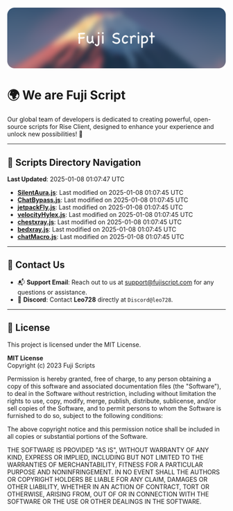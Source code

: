 ![Banner](.github/b.webp)

# 🌍 **We are Fuji Script**

Our global team of developers is dedicated to creating powerful, open-source scripts for Rise Client, designed to enhance your experience and unlock new possibilities! 🌟

---
<!-- SCRIPTS_NAVIGATION_START -->
## 📂 **Scripts Directory Navigation**

**Last Updated**: 2025-01-08 01:07:47 UTC

- **[SilentAura.js](scripts/SilentAura.js)**: Last modified on 2025-01-08 01:07:45 UTC
- **[ChatBypass.js](scripts/ChatBypass.js)**: Last modified on 2025-01-08 01:07:45 UTC
- **[jetpackFly.js](scripts/jetpackFly.js)**: Last modified on 2025-01-08 01:07:45 UTC
- **[velocityHylex.js](scripts/velocityHylex.js)**: Last modified on 2025-01-08 01:07:45 UTC
- **[chestxray.js](scripts/chestxray.js)**: Last modified on 2025-01-08 01:07:45 UTC
- **[bedxray.js](scripts/bedxray.js)**: Last modified on 2025-01-08 01:07:45 UTC
- **[chatMacro.js](scripts/chatMacro.js)**: Last modified on 2025-01-08 01:07:45 UTC

<!-- SCRIPTS_NAVIGATION_END -->

---

## 💬 **Contact Us**  
- 📬 **Support Email**: Reach out to us at [support@fujiscript.com](mailto:support@fujiscript.com) for any questions or assistance.  
- 💬 **Discord**: Contact **Leo728** directly at `Discord@leo728`.

---

## 📜 **License**

This project is licensed under the MIT License.  

**MIT License**  
Copyright (c) 2023 Fuji Scripts  

Permission is hereby granted, free of charge, to any person obtaining a copy of this software and associated documentation files (the "Software"), to deal in the Software without restriction, including without limitation the rights to use, copy, modify, merge, publish, distribute, sublicense, and/or sell copies of the Software, and to permit persons to whom the Software is furnished to do so, subject to the following conditions:  

The above copyright notice and this permission notice shall be included in all copies or substantial portions of the Software.  

THE SOFTWARE IS PROVIDED "AS IS", WITHOUT WARRANTY OF ANY KIND, EXPRESS OR IMPLIED, INCLUDING BUT NOT LIMITED TO THE WARRANTIES OF MERCHANTABILITY, FITNESS FOR A PARTICULAR PURPOSE AND NONINFRINGEMENT. IN NO EVENT SHALL THE AUTHORS OR COPYRIGHT HOLDERS BE LIABLE FOR ANY CLAIM, DAMAGES OR OTHER LIABILITY, WHETHER IN AN ACTION OF CONTRACT, TORT OR OTHERWISE, ARISING FROM, OUT OF OR IN CONNECTION WITH THE SOFTWARE OR THE USE OR OTHER DEALINGS IN THE SOFTWARE.  
